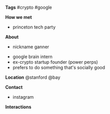 **Tags**
#crypto #google 

**How we met**
- princeton tech party

**About**
* nickname ganner
- google brain intern
- ex-crypto startup founder (power perps)
- prefers to do something that's socially good

**Location**
@stanford
@bay

**Contact**
- instagram

**Interactions**
